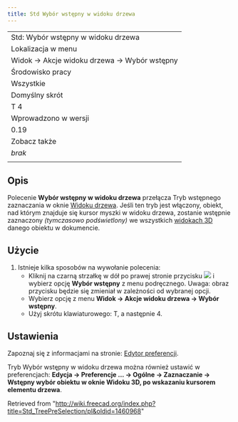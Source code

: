 ```yaml
---
title: Std Wybór wstępny w widoku drzewa
---
```

|  |
| --- |
| Std: Wybór wstępny w widoku drzewa |
| Lokalizacja w menu |
| Widok → Akcje widoku drzewa → Wybór wstępny |
| Środowisko pracy |
| Wszystkie |
| Domyślny skrót |
| T 4 |
| Wprowadzono w wersji |
| 0.19 |
| Zobacz także |
| *brak* |
|  |

## Opis

Polecenie **Wybór wstępny w widoku drzewa** przełącza Tryb wstępnego zaznaczania w oknie [Widoku drzewa](/Tree_view/pl "Tree view/pl"). Jeśli ten tryb jest włączony, obiekt, nad którym znajduje się kursor myszki w widoku drzewa, zostanie wstępnie zaznaczony *(tymczasowo podświetlony)* we wszystkich [widokach 3D](/3D_view/pl "3D view/pl") danego obiektu w dokumencie.

## Użycie

1. Istnieje kilka sposobów na wywołanie polecenia:
   * Kliknij na czarną strzałkę w dół po prawej stronie przycisku ![](/images/Std_TreeSyncView.svg) i wybierz opcję **Wybór wstępny** z menu podręcznego. Uwaga: obraz przycisku będzie się zmieniał w zależności od wybranej opcji.
   * Wybierz opcję z menu **Widok → Akcje widoku drzewa → Wybór wstępny**.
   * Użyj skrótu klawiaturowego: T, a następnie 4.

## Ustawienia

Zapoznaj się z informacjami na stronie: [Edytor preferencji](/Preferences_Editor/pl "Preferences Editor/pl").

Tryb Wybór wstępny w widoku drzewa można również ustawić w preferencjach: **Edycja → Preferencje ... → Ogólne → Zaznaczanie → Wstępny wybór obiektu w oknie Widoku 3D, po wskazaniu kursorem elementu drzewa**.

Retrieved from "<http://wiki.freecad.org/index.php?title=Std_TreePreSelection/pl&oldid=1460968>"